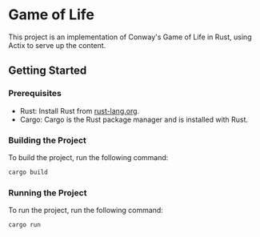 # Game of Life

This project is an implementation of Conway's Game of Life in Rust, using Actix to serve up the content.

## Getting Started

### Prerequisites

- Rust: Install Rust from [rust-lang.org](https://www.rust-lang.org/).
- Cargo: Cargo is the Rust package manager and is installed with Rust.

### Building the Project

To build the project, run the following command:

```bash
cargo build
```

### Running the Project

To run the project, run the following command:

```bash
cargo run
```
